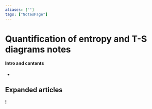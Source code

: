 ```yaml
---
aliases: [""]
tags: ["NotesPage"]
---
```


# Quantification of entropy and T-S diagrams notes

#### Intro and contents
- 


## Expanded articles
!